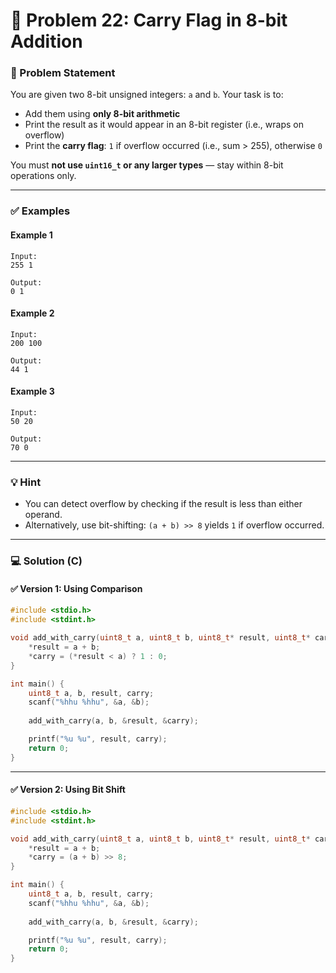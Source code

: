 # 🧩 Problem 22: Carry Flag in 8-bit Addition

### 📝 Problem Statement

You are given two 8-bit unsigned integers: `a` and `b`. Your task is to:

* Add them using **only 8-bit arithmetic**
* Print the result as it would appear in an 8-bit register (i.e., wraps on overflow)
* Print the **carry flag**:
  `1` if overflow occurred (i.e., sum > 255), otherwise `0`

You must **not use `uint16_t` or any larger types** — stay within 8-bit operations only.

---

### ✅ Examples

#### Example 1

```
Input:
255 1

Output:
0 1
```

#### Example 2

```
Input:
200 100

Output:
44 1
```

#### Example 3

```
Input:
50 20

Output:
70 0
```

---

### 💡 Hint

* You can detect overflow by checking if the result is less than either operand.
* Alternatively, use bit-shifting: `(a + b) >> 8` yields `1` if overflow occurred.

---

### 💻 Solution (C)

#### ✅ Version 1: Using Comparison

```c
#include <stdio.h>
#include <stdint.h>

void add_with_carry(uint8_t a, uint8_t b, uint8_t* result, uint8_t* carry) {
    *result = a + b;
    *carry = (*result < a) ? 1 : 0;
}

int main() {
    uint8_t a, b, result, carry;
    scanf("%hhu %hhu", &a, &b);
    
    add_with_carry(a, b, &result, &carry);

    printf("%u %u", result, carry);
    return 0;
}
```

---

#### ✅ Version 2: Using Bit Shift

```c
#include <stdio.h>
#include <stdint.h>

void add_with_carry(uint8_t a, uint8_t b, uint8_t* result, uint8_t* carry) {
    *result = a + b;
    *carry = (a + b) >> 8;
}

int main() {
    uint8_t a, b, result, carry;
    scanf("%hhu %hhu", &a, &b);
    
    add_with_carry(a, b, &result, &carry);

    printf("%u %u", result, carry);
    return 0;
}
```